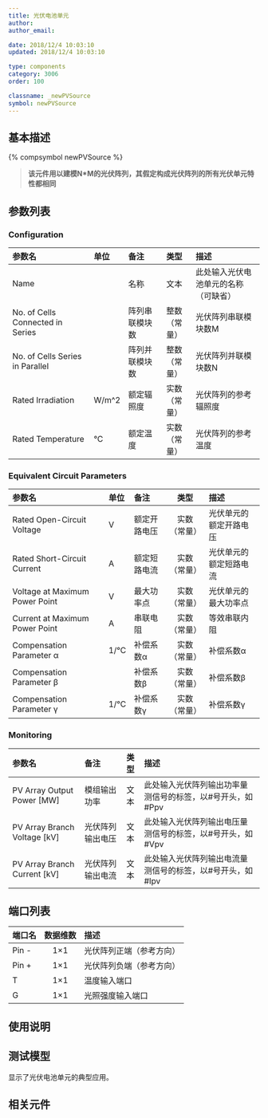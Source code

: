 ```yaml
---
title: 光伏电池单元
author: 
author_email:

date: 2018/12/4 10:03:10
updated: 2018/12/4 10:03:10

type: components
category: 3006
order: 100

classname: _newPVSource
symbol: newPVSource
---
```

## 基本描述
{% compsymbol newPVSource %}

> **该元件用以建模N*M的光伏阵列，其假定构成光伏阵列的所有光伏单元特性都相同**

## 参数列表
### Configuration
| 参数名 | 单位 | 备注 | 类型 | 描述 |
| :--- | :--- | :--- | :--: | :--- |
| Name |  | 名称 | 文本 | 此处输入光伏电池单元的名称（可缺省） |
| No. of Cells Connected in Series |  | 阵列串联模块数 | 整数（常量） | 光伏阵列串联模块数M |
| No. of Cells Series in Parallel |  | 阵列并联模块数 | 整数（常量） | 光伏阵列并联模块数N |
| Rated Irradiation | W/m^2 | 额定辐照度 | 实数（常量） | 光伏阵列的参考辐照度 |
| Rated Temperature | °C | 额定温度 | 实数（常量） | 光伏阵列的参考温度 |

### Equivalent Circuit Parameters
| 参数名 | 单位 | 备注 | 类型 | 描述 |
| :--- | :--- | :--- | :--: | :--- |
| Rated Open-Circuit Voltage | V | 额定开路电压 | 实数（常量） | 光伏单元的额定开路电压 |
| Rated Short-Circuit Current | A | 额定短路电流 | 实数（常量） | 光伏单元的额定短路电流 |
| Voltage at Maximum Power Point | V | 最大功率点 | 实数（常量） |光伏单元的最大功率点  |
| Current at Maximum Power Point | A | 串联电阻 | 实数（常量） | 等效串联内阻 |
| Compensation Parameter α | 1/℃ | 补偿系数α | 实数（常量） |  补偿系数α |
| Compensation Parameter β |  | 补偿系数β | 实数（常量） | 补偿系数β |
| Compensation Parameter γ | 1/℃ | 补偿系数γ | 实数（常量） |  补偿系数γ |

### Monitoring
| 参数名 | 备注 | 类型 | 描述 |
| :--- | :--- | :--: | :--- |
| PV Array Output Power \[MW\] | 模组输出功率 | 文本 | 此处输入光伏阵列输出功率量测信号的标签，以#号开头，如#Ppv |
| PV Array Branch Voltage \[kV\] | 光伏阵列输出电压 | 文本 | 此处输入光伏阵列输出电压量测信号的标签，以#号开头，如#Vpv |
| PV Array Branch Current \[kV\] | 光伏阵列输出电流 | 文本 | 此处输入光伏阵列输出电流量测信号的标签，以#号开头，如#Ipv |


## 端口列表

| 端口名 | 数据维数 | 描述 |
| :--- | :--:  | :--- |
| Pin - | 1×1 |光伏阵列正端（参考方向）|                   
| Pin + | 1×1 | 光伏阵列负端（参考方向）|                   
| T | 1×1 |温度输入端口 |                   
| G | 1×1 |光照强度输入端口 |                   

## 使用说明


## 测试模型
[<test name>](<test link>)显示了光伏电池单元的典型应用。

## 相关元件


